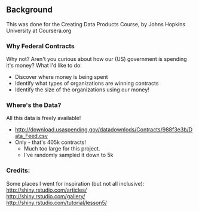 
## Background
This was done for the Creating Data Products Course, by Johns Hopkins University at Coursera.org

### Why Federal Contracts

Why not? Aren't you curious about how our (US) government is spending it's money?
What I'd like to do:
- Discover where money is being spent
- Identify what types of organizations are winning contracts
- Identify the size of the organizations using our money!

### Where's the Data?

All this data is freely available!
* http://download.usaspending.gov/datadownlods/Contracts/988f3e3b/Data_Feed.csv
* Only - that's 405k contracts!
  + Much too large for this project.
  + I've randomly sampled it down to 5k

### Credits:
Some places I went for inspiration (but not all inclusive):  
http://shiny.rstudio.com/articles/  
http://shiny.rstudio.com/gallery/  
http://shiny.rstudio.com/tutorial/lesson5/  


